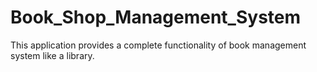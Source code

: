 # Book_Shop_Management_System
This application provides a complete functionality of book management system like a library.
